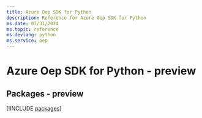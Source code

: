```yaml
---
title: Azure Oep SDK for Python
description: Reference for Azure Oep SDK for Python
ms.date: 07/31/2024
ms.topic: reference
ms.devlang: python
ms.service: oep
---
```

# Azure Oep SDK for Python - preview
## Packages - preview
[!INCLUDE [packages](oep-index.md)]
